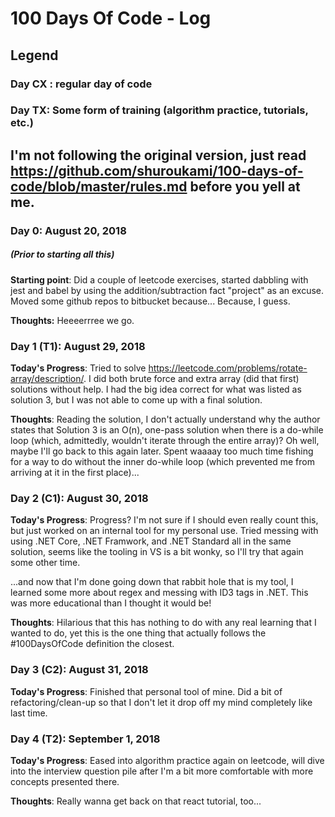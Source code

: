 # 100 Days Of Code - Log

## Legend

### Day CX : regular day of code
### Day TX: Some form of training (algorithm practice, tutorials, etc.)

## I'm not following the original version, just read https://github.com/shuroukami/100-days-of-code/blob/master/rules.md before you yell at me.

### Day 0: August 20, 2018
##### *(Prior to starting all this)*

**Starting point**: Did a couple of leetcode exercises, started dabbling with jest and babel by using the addition/subtraction fact "project" as an excuse. Moved some github repos to bitbucket because... Because, I guess.

**Thoughts:** Heeeerrree we go.

### Day 1 (T1): August 29, 2018

**Today's Progress**: Tried to solve https://leetcode.com/problems/rotate-array/description/. I did both brute force and extra array (did that first) solutions without help. I had the big idea correct for what was listed as solution 3, but I was not able to come up with a final solution.

**Thoughts**: Reading the solution, I don't actually understand why the author states that Solution 3 is an O(n), one-pass solution when there is a do-while loop (which, admittedly, wouldn't iterate through the entire array)? Oh well, maybe I'll go back to this again later. Spent waaaay too much time fishing for a way to do without the inner do-while loop (which prevented me from arriving at it in the first place)...

### Day 2 (C1): August 30, 2018

**Today's Progress**: Progress? I'm not sure if I should even really count this, but just worked on an internal tool for my personal use. Tried messing with using .NET Core, .NET Framwork, and .NET Standard all in the same solution, seems like the tooling in VS is a bit wonky, so I'll try that again some other time.

...and now that I'm done going down that rabbit hole that is my tool, I learned some more about regex and messing with ID3 tags in .NET. This was more educational than I thought it would be!

**Thoughts**: Hilarious that this has nothing to do with any real learning that I wanted to do, yet this is the one thing that actually follows the #100DaysOfCode definition the closest.

### Day 3 (C2): August 31, 2018

**Today's Progress**: Finished that personal tool of mine. Did a bit of refactoring/clean-up so that I don't let it drop off my mind completely like last time.

### Day 4 (T2): September 1, 2018

**Today's Progress**: Eased into algorithm practice again on leetcode, will dive into the interview question pile after I'm a bit more comfortable with more concepts presented there.

**Thoughts**: Really wanna get back on that react tutorial, too...
